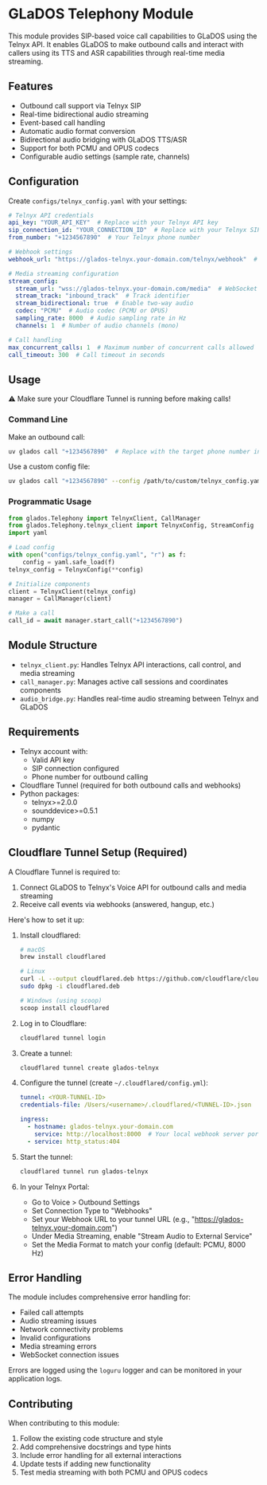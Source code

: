 # GLaDOS Telephony Module

This module provides SIP-based voice call capabilities to GLaDOS using the Telnyx API. It enables GLaDOS to make outbound calls and interact with callers using its TTS and ASR capabilities through real-time media streaming.

## Features

- Outbound call support via Telnyx SIP
- Real-time bidirectional audio streaming
- Event-based call handling
- Automatic audio format conversion
- Bidirectional audio bridging with GLaDOS TTS/ASR
- Support for both PCMU and OPUS codecs
- Configurable audio settings (sample rate, channels)

## Configuration

Create `configs/telnyx_config.yaml` with your settings:

```yaml
# Telnyx API credentials
api_key: "YOUR_API_KEY"  # Replace with your Telnyx API key
sip_connection_id: "YOUR_CONNECTION_ID"  # Replace with your Telnyx SIP connection ID
from_number: "+1234567890"  # Your Telnyx phone number

# Webhook settings
webhook_url: "https://glados-telnyx.your-domain.com/telnyx/webhook"  # Your Cloudflare Tunnel URL

# Media streaming configuration
stream_config:
  stream_url: "wss://glados-telnyx.your-domain.com/media"  # WebSocket URL for media streaming
  stream_track: "inbound_track"  # Track identifier
  stream_bidirectional: true  # Enable two-way audio
  codec: "PCMU"  # Audio codec (PCMU or OPUS)
  sampling_rate: 8000  # Audio sampling rate in Hz
  channels: 1  # Number of audio channels (mono)

# Call handling
max_concurrent_calls: 1  # Maximum number of concurrent calls allowed
call_timeout: 300  # Call timeout in seconds
```

## Usage

⚠️ Make sure your Cloudflare Tunnel is running before making calls!

### Command Line

Make an outbound call:
```bash
uv glados call "+1234567890"  # Replace with the target phone number in E.164 format
```

Use a custom config file:
```bash
uv glados call "+1234567890" --config /path/to/custom/telnyx_config.yaml
```

### Programmatic Usage

```python
from glados.Telephony import TelnyxClient, CallManager
from glados.Telephony.telnyx_client import TelnyxConfig, StreamConfig
import yaml

# Load config
with open("configs/telnyx_config.yaml", "r") as f:
    config = yaml.safe_load(f)
telnyx_config = TelnyxConfig(**config)

# Initialize components
client = TelnyxClient(telnyx_config)
manager = CallManager(client)

# Make a call
call_id = await manager.start_call("+1234567890")
```

## Module Structure

- `telnyx_client.py`: Handles Telnyx API interactions, call control, and media streaming
- `call_manager.py`: Manages active call sessions and coordinates components
- `audio_bridge.py`: Handles real-time audio streaming between Telnyx and GLaDOS

## Requirements

- Telnyx account with:
  - Valid API key
  - SIP connection configured
  - Phone number for outbound calling
- Cloudflare Tunnel (required for both outbound calls and webhooks)
- Python packages:
  - telnyx>=2.0.0
  - sounddevice>=0.5.1
  - numpy
  - pydantic

## Cloudflare Tunnel Setup (Required)

A Cloudflare Tunnel is required to:
1. Connect GLaDOS to Telnyx's Voice API for outbound calls and media streaming
2. Receive call events via webhooks (answered, hangup, etc.)

Here's how to set it up:

1. Install cloudflared:
   ```bash
   # macOS
   brew install cloudflared

   # Linux
   curl -L --output cloudflared.deb https://github.com/cloudflare/cloudflared/releases/latest/download/cloudflared-linux-amd64.deb
   sudo dpkg -i cloudflared.deb

   # Windows (using scoop)
   scoop install cloudflared
   ```

2. Log in to Cloudflare:
   ```bash
   cloudflared tunnel login
   ```

3. Create a tunnel:
   ```bash
   cloudflared tunnel create glados-telnyx
   ```

4. Configure the tunnel (create `~/.cloudflared/config.yml`):
   ```yaml
   tunnel: <YOUR-TUNNEL-ID>
   credentials-file: /Users/<username>/.cloudflared/<TUNNEL-ID>.json

   ingress:
     - hostname: glados-telnyx.your-domain.com
       service: http://localhost:8000  # Your local webhook server port
     - service: http_status:404
   ```

5. Start the tunnel:
   ```bash
   cloudflared tunnel run glados-telnyx
   ```

6. In your Telnyx Portal:
   - Go to Voice > Outbound Settings
   - Set Connection Type to "Webhooks"
   - Set your Webhook URL to your tunnel URL (e.g., "https://glados-telnyx.your-domain.com")
   - Under Media Streaming, enable "Stream Audio to External Service"
   - Set the Media Format to match your config (default: PCMU, 8000 Hz)

## Error Handling

The module includes comprehensive error handling for:
- Failed call attempts
- Audio streaming issues
- Network connectivity problems
- Invalid configurations
- Media streaming errors
- WebSocket connection issues

Errors are logged using the `loguru` logger and can be monitored in your application logs.

## Contributing

When contributing to this module:
1. Follow the existing code structure and style
2. Add comprehensive docstrings and type hints
3. Include error handling for all external interactions
4. Update tests if adding new functionality
5. Test media streaming with both PCMU and OPUS codecs
